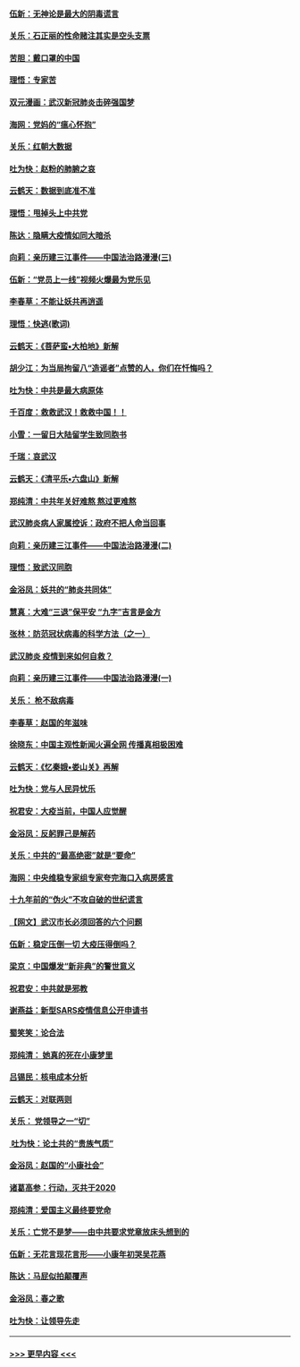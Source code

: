 #### [伍新：无神论是最大的阴毒谎言](../pages/nsc993/n11846129.md?t=02060222) 
#### [关乐：石正丽的性命赌注其实是空头支票](../pages/nsc993/n11846109.md?t=02060222) 
#### [苦胆：戴口罩的中国](../pages/nsc993/n11845576.md?t=02060222) 
#### [理悟：专家苦](../pages/nsc993/n11845564.md?t=02060222) 
#### [双元漫画：武汉新冠肺炎击碎强国梦](../pages/nsc993/n11843320.md?t=02060222) 
#### [海网：党妈的“瘟心怀抱”](../pages/nsc993/n11840740.md?t=02060222) 
#### [关乐：红朝大数据](../pages/nsc993/n11840675.md?t=02060222) 
#### [吐为快：赵粉的肺腑之哀](../pages/nsc993/n11840618.md?t=02060222) 
#### [云鹤天：数据到底准不准](../pages/nsc993/n11840325.md?t=02060222) 
#### [理悟：甩掉头上中共党](../pages/nsc993/n11838826.md?t=02060222) 
#### [陈达：隐瞒大疫情如同大暗杀](../pages/nsc993/n11838771.md?t=02060222) 
#### [向莉：亲历建三江事件——中国法治路漫漫(三)](../pages/nsc993/n11831825.md?t=02060222) 
#### [伍新：“党员上一线”视频火爆最为党乐见](../pages/nsc993/n11838200.md?t=02060222) 
#### [李春草：不能让妖共再逍遥](../pages/nsc993/n11838102.md?t=02060222) 
#### [理悟：快逃(歌词)](../pages/nsc993/n11838083.md?t=02060222) 
#### [云鹤天：《菩萨蛮▪大柏地》新解](../pages/nsc993/n11838059.md?t=02060222) 
#### [胡少江：为当局拘留八“造谣者”点赞的人，你们在忏悔吗？](../pages/nsc993/n11836801.md?t=02060222) 
#### [吐为快：中共是最大病原体](../pages/nsc993/n11836748.md?t=02060222) 
#### [千百度：救救武汉！救救中国！！](../pages/nsc993/n11836145.md?t=02060222) 
#### [小雪：一留日大陆留学生致同胞书](../pages/nsc993/n11834624.md?t=02060222) 
#### [千瑞：哀武汉](../pages/nsc993/n11833647.md?t=02060222) 
#### [云鹤天：《清平乐▪六盘山》新解](../pages/nsc993/n11833611.md?t=02060222) 
#### [郑纯清：中共年关好难熬 熬过更难熬](../pages/nsc993/n11833489.md?t=02060222) 
#### [武汉肺炎病人家属控诉：政府不把人命当回事](../pages/nsc993/n11833205.md?t=02060222) 
#### [向莉：亲历建三江事件——中国法治路漫漫(二)](../pages/nsc993/n11829102.md?t=02060222) 
#### [理悟：致武汉同胞](../pages/nsc993/n11831522.md?t=02060222) 
#### [金浴凤：妖共的“肺炎共同体”](../pages/nsc993/n11829448.md?t=02060222) 
#### [慧真：大难“三退”保平安 “九字”吉言是金方](../pages/nsc993/n11829501.md?t=02060222) 
#### [张林：防范冠状病毒的科学方法（之一）](../pages/nsc993/n11828618.md?t=02060222) 
#### [武汉肺炎 疫情到来如何自救？](../pages/nsc993/n11827632.md?t=02060222) 
#### [向莉：亲历建三江事件——中国法治路漫漫(一)](../pages/nsc993/n11827190.md?t=02060222) 
#### [关乐： 枪不敌病毒](../pages/nsc993/n11826746.md?t=02060222) 
#### [李春草：赵国的年滋味](../pages/nsc993/n11826321.md?t=02060222) 
#### [徐晓东：中国主观性新闻火遍全网 传播真相极困难](../pages/nsc993/n11826508.md?t=02060222) 
#### [云鹤天：《忆秦娥▪娄山关》再解](../pages/nsc993/n11824682.md?t=02060222) 
#### [吐为快：党与人民异忧乐](../pages/nsc993/n11824660.md?t=02060222) 
#### [祝君安：大疫当前，中国人应觉醒](../pages/nsc993/n11821946.md?t=02060222) 
#### [金浴凤：反躬罪己是解药](../pages/nsc993/n11820280.md?t=02060222) 
#### [关乐：中共的“最高绝密”就是“要命”](../pages/nsc993/n11816946.md?t=02060222) 
#### [海网：中央维稳专家组专家夸完海口入病房感言](../pages/nsc993/n11815138.md?t=02060222) 
#### [十九年前的“伪火”不攻自破的世纪谎言](../pages/nsc993/n11813238.md?t=02060222) 
#### [【网文】武汉市长必须回答的六个问题](../pages/nsc993/n11813848.md?t=02060222) 
#### [伍新：稳定压倒一切 大疫压得倒吗？](../pages/nsc993/n11812634.md?t=02060222) 
#### [梁京：中国爆发“新非典”的警世意义](../pages/nsc993/n11812554.md?t=02060222) 
#### [祝君安：中共就是邪教](../pages/nsc993/n11812431.md?t=02060222) 
#### [谢燕益：新型SARS疫情信息公开申请书](../pages/nsc993/n11808840.md?t=02060222) 
#### [蜀笑笑：论合法](../pages/nsc993/n11808064.md?t=02060222) 
#### [郑纯清： 她真的死在小康梦里](../pages/nsc993/n11806623.md?t=02060222) 
#### [吕锡民：核电成本分析](../pages/nsc993/n11806284.md?t=02060222) 
#### [云鹤天：对联两则](../pages/nsc993/n11805957.md?t=02060222) 
#### [关乐： 党领导之一“切”](../pages/nsc993/n11804505.md?t=02060222) 
#### [ 吐为快：论土共的“贵族气质”](../pages/nsc993/n11804490.md?t=02060222) 
#### [金浴凤：赵国的“小康社会”](../pages/nsc993/n11804452.md?t=02060222) 
#### [诸葛高参：行动，灭共于2020](../pages/nsc993/n11804120.md?t=02060222) 
#### [郑纯清：爱国主义最终要党命](../pages/nsc993/n11802197.md?t=02060222) 
#### [关乐：亡党不是梦——由中共要求党章放床头想到的](../pages/nsc993/n11802156.md?t=02060222) 
#### [伍新：无花言现花言形——小康年初哭吴花燕](../pages/nsc993/n11800044.md?t=02060222) 
#### [陈达：马屁似拍颠覆声](../pages/nsc993/n11800010.md?t=02060222) 
#### [金浴凤：春之歌](../pages/nsc993/n11797687.md?t=02060222) 
#### [吐为快：让领导先走](../pages/nsc993/n11797512.md?t=02060222) 

----
#### [ >>> 更早内容 <<< ](../indexes/nsc993-earlier.md)
